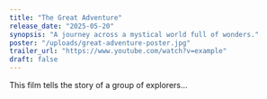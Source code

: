 ```yaml
---
title: "The Great Adventure"
release_date: "2025-05-20"
synopsis: "A journey across a mystical world full of wonders."
poster: "/uploads/great-adventure-poster.jpg"
trailer_url: "https://www.youtube.com/watch?v=example"
draft: false
---
```

This film tells the story of a group of explorers...
